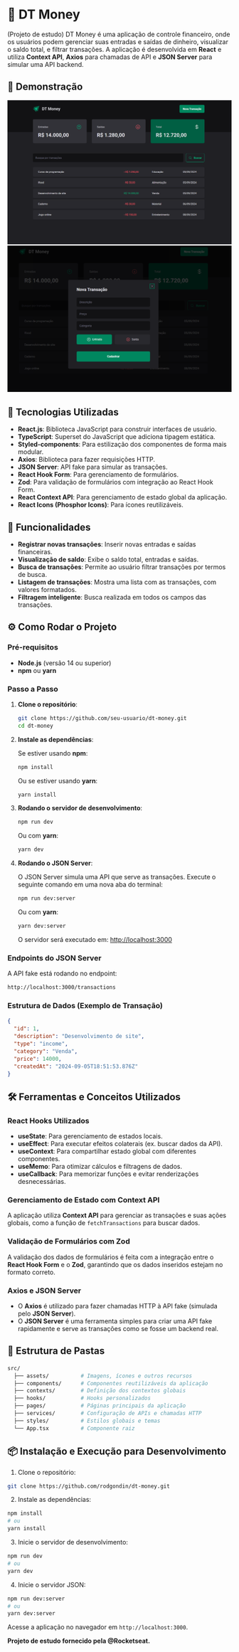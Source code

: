 # 💸 DT Money

(Projeto de estudo) DT Money é uma aplicação de controle financeiro, onde os usuários podem gerenciar suas entradas e saídas de dinheiro, visualizar o saldo total, e filtrar transações. A aplicação é desenvolvida em **React** e utiliza **Context API**, **Axios** para chamadas de API e **JSON Server** para simular uma API backend.

## 📸 Demonstração

![preview](./.github/preview.png)
![preview](./.github/preview_modal.png)

## 🚀 Tecnologias Utilizadas

- **React.js**: Biblioteca JavaScript para construir interfaces de usuário.
- **TypeScript**: Superset do JavaScript que adiciona tipagem estática.
- **Styled-components**: Para estilização dos componentes de forma mais modular.
- **Axios**: Biblioteca para fazer requisições HTTP.
- **JSON Server**: API fake para simular as transações.
- **React Hook Form**: Para gerenciamento de formulários.
- **Zod**: Para validação de formulários com integração ao React Hook Form.
- **React Context API**: Para gerenciamento de estado global da aplicação.
- **React Icons (Phosphor Icons)**: Para ícones reutilizáveis.

## 📝 Funcionalidades

- **Registrar novas transações**: Inserir novas entradas e saídas financeiras.
- **Visualização de saldo**: Exibe o saldo total, entradas e saídas.
- **Busca de transações**: Permite ao usuário filtrar transações por termos de busca.
- **Listagem de transações**: Mostra uma lista com as transações, com valores formatados.
- **Filtragem inteligente**: Busca realizada em todos os campos das transações.

## ⚙️ Como Rodar o Projeto

### Pré-requisitos

- **Node.js** (versão 14 ou superior)
- **npm** ou **yarn**

### Passo a Passo

1. **Clone o repositório**:

   ```bash
   git clone https://github.com/seu-usuario/dt-money.git
   cd dt-money
   ```

2. **Instale as dependências**:

   Se estiver usando **npm**:

   ```bash
   npm install
   ```

   Ou se estiver usando **yarn**:

   ```bash
   yarn install
   ```

3. **Rodando o servidor de desenvolvimento**:

   ```bash
   npm run dev
   ```

   Ou com **yarn**:

   ```bash
   yarn dev
   ```

4. **Rodando o JSON Server**:

   O JSON Server simula uma API que serve as transações. Execute o seguinte comando em uma nova aba do terminal:

   ```bash
   npm run dev:server
   ```

   Ou com **yarn**:

   ```bash
   yarn dev:server
   ```

   O servidor será executado em: [http://localhost:3000](http://localhost:3000)

### Endpoints do JSON Server

A API fake está rodando no endpoint:

```bash
http://localhost:3000/transactions
```

### Estrutura de Dados (Exemplo de Transação)

```json
{
  "id": 1,
  "description": "Desenvolvimento de site",
  "type": "income",
  "category": "Venda",
  "price": 14000,
  "createdAt": "2024-09-05T18:51:53.876Z"
}
```

## 🛠️ Ferramentas e Conceitos Utilizados

### React Hooks Utilizados

- **useState**: Para gerenciamento de estados locais.
- **useEffect**: Para executar efeitos colaterais (ex. buscar dados da API).
- **useContext**: Para compartilhar estado global com diferentes componentes.
- **useMemo**: Para otimizar cálculos e filtragens de dados.
- **useCallback**: Para memorizar funções e evitar renderizações desnecessárias.

### Gerenciamento de Estado com Context API

A aplicação utiliza **Context API** para gerenciar as transações e suas ações globais, como a função de `fetchTransactions` para buscar dados.

### Validação de Formulários com Zod

A validação dos dados de formulários é feita com a integração entre o **React Hook Form** e o **Zod**, garantindo que os dados inseridos estejam no formato correto.

### Axios e JSON Server

- O **Axios** é utilizado para fazer chamadas HTTP à API fake (simulada pelo **JSON Server**).
- O **JSON Server** é uma ferramenta simples para criar uma API fake rapidamente e serve as transações como se fosse um backend real.

## 📂 Estrutura de Pastas

```bash
src/
  ├── assets/          # Imagens, ícones e outros recursos
  ├── components/      # Componentes reutilizáveis da aplicação
  ├── contexts/        # Definição dos contextos globais
  ├── hooks/           # Hooks personalizados
  ├── pages/           # Páginas principais da aplicação
  ├── services/        # Configuração de APIs e chamadas HTTP
  ├── styles/          # Estilos globais e temas
  └── App.tsx          # Componente raiz
```

## 📦 Instalação e Execução para Desenvolvimento

1. Clone o repositório:

```bash
git clone https://github.com/rodgondin/dt-money.git
```

2. Instale as dependências:

```bash
npm install
# ou
yarn install
```

3. Inicie o servidor de desenvolvimento:

```bash
npm run dev
# ou
yarn dev
```

4. Inicie o servidor JSON:

```bash
npm run dev:server
# ou
yarn dev:server
```

Acesse a aplicação no navegador em `http://localhost:3000`.

**Projeto de estudo fornecido pela @Rocketseat.**
